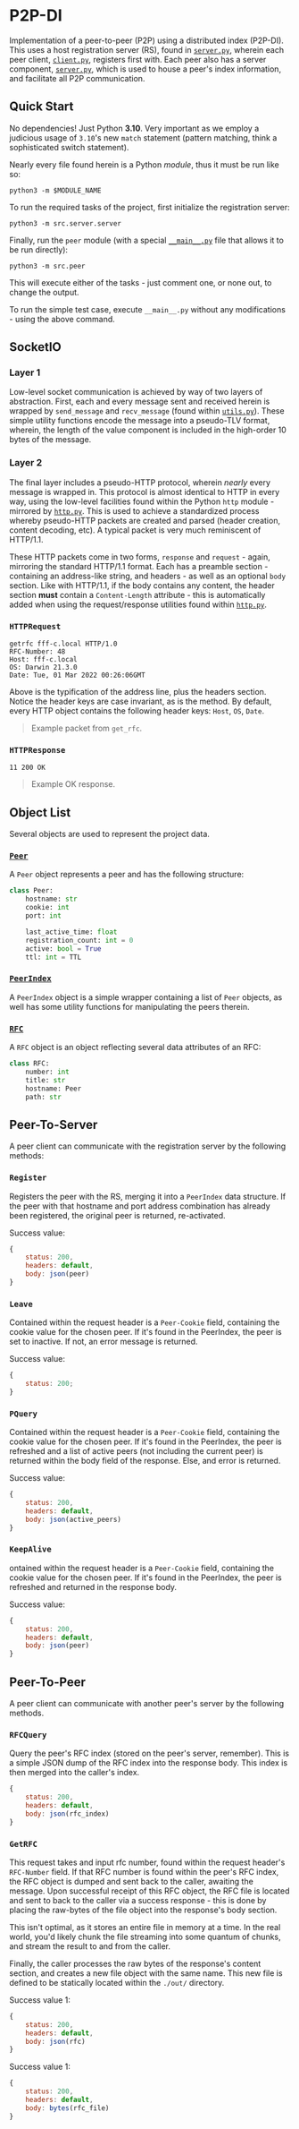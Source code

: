 # P2P-DI

Implementation of a peer-to-peer (P2P) using a distributed index (P2P-DI). This uses a
host registration server (RS), found in [`server.py`](src/server/server.py), wherein
each peer client, [`client.py`](src/peer/client.py), registers first with. Each peer
also has a server component, [`server.py`](src/peer/server.py), which is used to house a
peer's index information, and facilitate all P2P communication.

## Quick Start

No dependencies! Just Python **3.10**. Very important as we employ a judicious usage of
`3.10`'s new `match` statement (pattern matching, think a sophisticated switch
statement).

Nearly every file found herein is a Python _module_, thus it must be run like so:

    python3 -m $MODULE_NAME

To run the required tasks of the project, first initialize the registration server:

    python3 -m src.server.server

Finally, run the `peer` module (with a special [`__main__.py`](src/peer/__main__.py)
file that allows it to be run directly):

    python3 -m src.peer

This will execute either of the tasks - just comment one, or none out, to change the
output.

To run the simple test case, execute `__main__.py` without any modifications - using the
above command.

## SocketIO

### Layer 1

Low-level socket communication is achieved by way of two layers of abstraction. First,
each and every message sent and received herein is wrapped by `send_message` and
`recv_message` (found within [`utils.py`](src/utils/utils.py)). These simple utility
functions encode the message into a pseudo-TLV format, wherein, the length of the value
component is included in the high-order 10 bytes of the message.

### Layer 2

The final layer includes a pseudo-HTTP protocol, wherein _nearly_ every message is
wrapped in. This protocol is almost identical to HTTP in every way, using the low-level
facilities found within the Python `http` module - mirrored by
[`http.py`](src/utils/http.py). This is used to achieve a standardized process whereby
pseudo-HTTP packets are created and parsed (header creation, content decoding, etc). A
typical packet is very much reminiscent of HTTP/1.1.

These HTTP packets come in two forms, `response` and `request` - again, mirroring the
standard HTTP/1.1 format. Each has a preamble section - containing an address-like
string, and headers - as well as an optional `body` section. Like with HTTP/1.1, if the
body contains any content, the header section **must** contain a `Content-Length`
attribute - this is automatically added when using the request/response utilities found
within [`http.py`](src/utils/http.py).

### `HTTPRequest`

```
getrfc fff-c.local HTTP/1.0
RFC-Number: 48
Host: fff-c.local
OS: Darwin 21.3.0
Date: Tue, 01 Mar 2022 00:26:06GMT
```

Above is the typification of the address line, plus the headers section. Notice the
header keys are case invariant, as is the method. By default, every HTTP object contains
the following header keys: `Host`, `OS`, `Date`.

> Example packet from `get_rfc`.

### `HTTPResponse`

```
11 200 OK
```

> Example OK response.

## Object List

Several objects are used to represent the project data.

### [`Peer`](src/peer/peer.py)

A `Peer` object represents a peer and has the following structure:

```python
class Peer:
    hostname: str
    cookie: int
    port: int

    last_active_time: float
    registration_count: int = 0
    active: bool = True
    ttl: int = TTL
```

### [`PeerIndex`](src/peer/peer.py)

A `PeerIndex` object is a simple wrapper containing a list of `Peer` objects, as well
has some utility functions for manipulating the peers therein.

### [`RFC`](src/peer/rfc.py)

A `RFC` object is an object reflecting several data attributes of an RFC:

```python
class RFC:
    number: int
    title: str
    hostname: Peer
    path: str
```

## Peer-To-Server

A peer client can communicate with the registration server by the following methods:

### `Register`

Registers the peer with the RS, merging it into a `PeerIndex` data structure. If the
peer with that hostname and port address combination has already been registered, the
original peer is returned, re-activated.

Success value:

```js
{
    status: 200,
    headers: default,
    body: json(peer)
}
```

### `Leave`

Contained within the request header is a `Peer-Cookie` field, containing the cookie
value for the chosen peer. If it's found in the PeerIndex, the peer is set to inactive.
If not, an error message is returned.

Success value:

```js
{
    status: 200;
}
```

### `PQuery`

Contained within the request header is a `Peer-Cookie` field, containing the cookie
value for the chosen peer. If it's found in the PeerIndex, the peer is refreshed and a
list of active peers (not including the current peer) is returned within the body field
of the response. Else, and error is returned.

Success value:

```js
{
    status: 200,
    headers: default,
    body: json(active_peers)
}
```

### `KeepAlive`

ontained within the request header is a `Peer-Cookie` field, containing the cookie value
for the chosen peer. If it's found in the PeerIndex, the peer is refreshed and returned
in the response body.

Success value:

```js
{
    status: 200,
    headers: default,
    body: json(peer)
}
```

## Peer-To-Peer

A peer client can communicate with another peer's server by the following methods.

### `RFCQuery`

Query the peer's RFC index (stored on the peer's server, remember). This is a simple
JSON dump of the RFC index into the response body. This index is then merged into the
caller's index.

```js
{
    status: 200,
    headers: default,
    body: json(rfc_index)
}
```

### `GetRFC`

This request takes and input rfc number, found within the request header's `RFC-Number`
field. If that RFC number is found within the peer's RFC index, the RFC object is dumped
and sent back to the caller, awaiting the message. Upon successful receipt of this RFC
object, the RFC file is located and sent to back to the caller via a success response -
this is done by placing the raw-bytes of the file object into the response's body
section.

This isn't optimal, as it stores an entire file in memory at a time. In the real world,
you'd likely chunk the file streaming into some quantum of chunks, and stream the result
to and from the caller.

Finally, the caller processes the raw bytes of the response's content section, and
creates a new file object with the same name. This new file is defined to be statically
located within the `./out/` directory.

Success value 1:

```js
{
    status: 200,
    headers: default,
    body: json(rfc)
}
```

Success value 1:

```js
{
    status: 200,
    headers: default,
    body: bytes(rfc_file)
}
```
